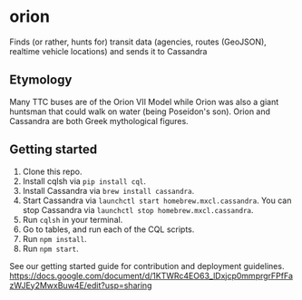 # orion
Finds (or rather, hunts for) transit data (agencies, routes (GeoJSON), realtime vehicle locations) and sends it to Cassandra


## Etymology

Many TTC buses are of the Orion VII Model while Orion was also a giant huntsman that could walk on water (being Poseidon's son). Orion and Cassandra are both Greek mythological figures.


## Getting started

1. Clone this repo.
2. Install cqlsh via `pip install cql`.
3. Install Cassandra via `brew install cassandra`.
4. Start Cassandra via `launchctl start homebrew.mxcl.cassandra`.
   You can stop Cassandra via `launchctl stop homebrew.mxcl.cassandra`.
5. Run `cqlsh` in your terminal.
6. Go to tables, and run each of the CQL scripts.
7. Run `npm install`.
8. Run `npm start`.

See our getting started guide for contribution and deployment guidelines.
https://docs.google.com/document/d/1KTWRc4EO63_lDxjcp0mmprgrFPfFazWJEy2MwxBuw4E/edit?usp=sharing
